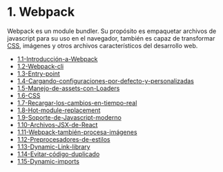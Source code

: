 # 1. Webpack

Webpack es un module bundler. Su propósito es empaquetar archivos de javascript para su uso en el navegador, también es capaz de transformar [CSS](../HtmlYCss/1.-HTML-y-CSS.md), imágenes y otros archivos característicos del desarrollo web. 


[comment]:STARTING_GENERATED_TOC

* [1.1-Introducción-a-Webpack](<./content/1.1-Introducción-a-Webpack.md>)
* [1.2-Webpack-cli](<./content/1.2-Webpack-cli.md>)
* [1.3-Entry-point](<./content/1.3-Entry-point.md>)
* [1.4-Cargando-configuraciones-por-defecto-y-personalizadas](<./content/1.4-Cargando-configuraciones-por-defecto-y-personalizadas.md>)
* [1.5-Manejo-de-assets-con-Loaders](<./content/1.5-Manejo-de-assets-con-Loaders.md>)
* [1.6-CSS](<./content/1.6-CSS.md>)
* [1.7-Recargar-los-cambios-en-tiempo-real](<./content/1.7-Recargar-los-cambios-en-tiempo-real.md>)
* [1.8-Hot-module-replacement](<./content/1.8-Hot-module-replacement.md>)
* [1.9-Soporte-de-Javascript-moderno](<./content/1.9-Soporte-de-Javascript-moderno.md>)
* [1.10-Archivos-JSX-de-React](<./content/1.10-Archivos-JSX-de-React.md>)
* [1.11-Webpack-también-procesa-imágenes](<./content/1.11-Webpack-también-procesa-imágenes.md>)
* [1.12-Preprocesadores-de-estilos](<./content/1.12-Preprocesadores-de-estilos.md>)
* [1.13-Dynamic-Link-library](<./content/1.13-Dynamic-Link-library.md>)
* [1.14-Evitar-código-duplicado](<./content/1.14-Evitar-código-duplicado.md>)
* [1.15-Dynamic-imports](<./content/1.15-Dynamic-imports.md>)

[comment]:ENDING_GENERATED_TOC